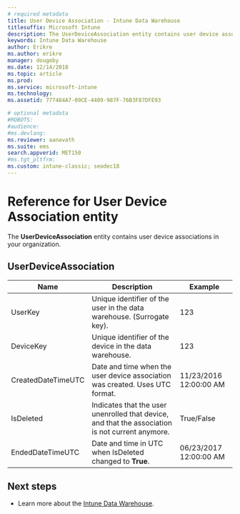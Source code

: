 ```yaml
---
# required metadata
title: User Device Association - Intune Data Warehouse
titlesuffix: Microsoft Intune 
description: The UserDeviceAssociation entity contains user device associations in your organization.
keywords: Intune Data Warehouse
author: Erikre
ms.author: erikre
manager: dougeby
ms.date: 12/14/2018
ms.topic: article
ms.prod:
ms.service: microsoft-intune
ms.technology:
ms.assetid: 777484A7-09CE-4409-987F-76B3F87DFE93

# optional metadata
#ROBOTS:
#audience:
#ms.devlang:
ms.reviewer: aanavath
ms.suite: ems
search.appverid: MET150
#ms.tgt_pltfrm:
ms.custom: intune-classic; seodec18
---
```

# Reference for User Device Association entity

The **UserDeviceAssociation** entity contains user device associations in your organization.

## UserDeviceAssociation


|        Name        |                                           Description                                            |        Example         |
|--------------------|--------------------------------------------------------------------------------------------------|------------------------|
|      UserKey       |              Unique identifier of the user in the data warehouse. (Surrogate key).               |          123           |
|     DeviceKey      |                      Unique identifier of the device in the data warehouse.                      |          123           |
| CreatedDateTimeUTC |           Date and time when the user device association was created. Uses UTC format.           | 11/23/2016 12:00:00 AM |
|     IsDeleted      | Indicates that the user unenrolled that device, and that the association is not current anymore. |       True/False       |
|  EndedDateTimeUTC  |              Date and time in UTC when IsDeleted changed to <strong>True</strong>.               | 06/23/2017 12:00:00 AM |

## Next steps

- Learn more about the [Intune Data Warehouse](reports-nav-create-intune-reports.md).